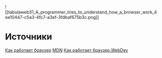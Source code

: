 ![[tabulaweb31_A_programmer_tries_to_understand_how_a_browser_work_4ee10447-c5a3-4fc7-a3ef-3fdbaf675b3c.png]]


# Источники
[Как работает браузер](https://habr.com/ru/company/skillfactory/blog/678400/)
[MDN](https://developer.mozilla.org/ru/docs/Web/Performance/How_browsers_work)
[Как работает браузер.WebDev](https://web.dev/howbrowserswork/)
